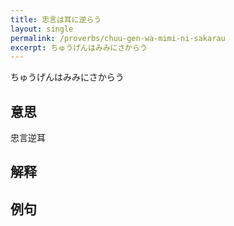 ```yaml
---
title: 忠言は耳に逆らう
layout: single
permalink: /proverbs/chuu-gen-wa-mimi-ni-sakarau
excerpt: ちゅうげんはみみにさからう
---
```


ちゅうげんはみみにさからう

## 意思

忠言逆耳

## 解释

## 例句


